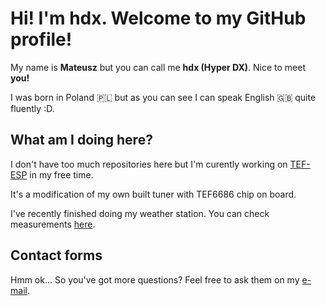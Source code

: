 # Hi! I'm hdx. Welcome to my GitHub profile!
My name is **Mateusz** but you can call me **hdx (Hyper DX)**. Nice to meet **you!**

I was born in Poland 🇵🇱 but as you can see I can speak English 🇬🇧 quite fluently :D.

## What am I doing here?
I don't have too much repositories here but I'm curently working on [TEF-ESP](https://github.com/HyperDX/TEF_ESP) in my free time.

It's a modification of my own built tuner with TEF6686 chip on board.

I've recently finished doing my weather station. You can check measurements [here](https://s7.fmdx.pl/weather/).

## Contact forms
Hmm ok... So you've got more questions? Feel free to ask them on my [e-mail](mailto:crafter321yt@gmail.com).
